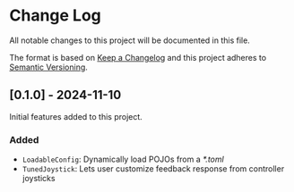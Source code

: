 # Change Log
All notable changes to this project will be documented in this file.
 
The format is based on [Keep a Changelog](http://keepachangelog.com/)
and this project adheres to [Semantic Versioning](http://semver.org/).
 
## [0.1.0] - 2024-11-10
 
Initial features added to this project.
 
### Added
- `LoadableConfig`: Dynamically load POJOs from a _*.toml_
- `TunedJoystick`: Lets user customize feedback response from controller joysticks
 